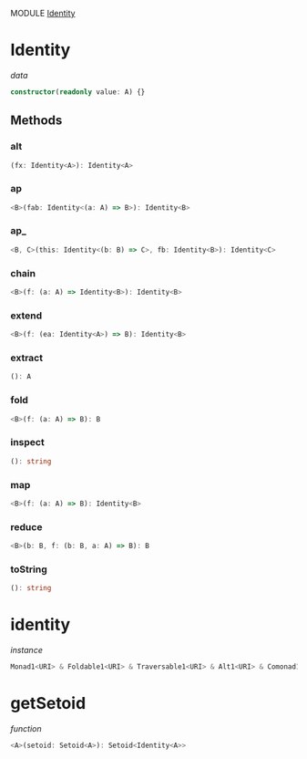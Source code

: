 MODULE [Identity](https://github.com/gcanti/fp-ts/blob/master/src/Identity.ts)

# Identity

_data_

```ts
constructor(readonly value: A) {}
```

## Methods

### alt

```ts
(fx: Identity<A>): Identity<A>
```

### ap

```ts
<B>(fab: Identity<(a: A) => B>): Identity<B>
```

### ap_

```ts
<B, C>(this: Identity<(b: B) => C>, fb: Identity<B>): Identity<C>
```

### chain

```ts
<B>(f: (a: A) => Identity<B>): Identity<B>
```

### extend

```ts
<B>(f: (ea: Identity<A>) => B): Identity<B>
```

### extract

```ts
(): A
```

### fold

```ts
<B>(f: (a: A) => B): B
```

### inspect

```ts
(): string
```

### map

```ts
<B>(f: (a: A) => B): Identity<B>
```

### reduce

```ts
<B>(b: B, f: (b: B, a: A) => B): B
```

### toString

```ts
(): string
```

# identity

_instance_

```ts
Monad1<URI> & Foldable1<URI> & Traversable1<URI> & Alt1<URI> & Comonad1<URI> & ChainRec1<URI>
```

# getSetoid

_function_

```ts
<A>(setoid: Setoid<A>): Setoid<Identity<A>>
```
